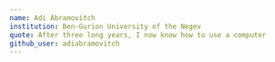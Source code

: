 ```yaml
---
name: Adi Abramovitch
institution: Ben-Gurion University of the Negev
quote: After three long years, I now know how to use a computer
github_user: adiabramovitch
---
```

